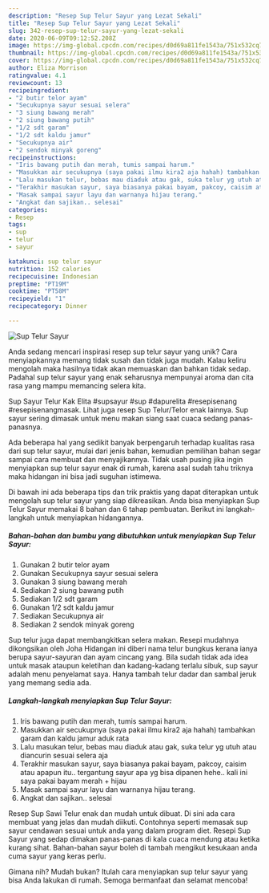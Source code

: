 ```yaml
---
description: "Resep Sup Telur Sayur yang Lezat Sekali"
title: "Resep Sup Telur Sayur yang Lezat Sekali"
slug: 342-resep-sup-telur-sayur-yang-lezat-sekali
date: 2020-06-09T09:12:52.208Z
image: https://img-global.cpcdn.com/recipes/d0d69a811fe1543a/751x532cq70/sup-telur-sayur-foto-resep-utama.jpg
thumbnail: https://img-global.cpcdn.com/recipes/d0d69a811fe1543a/751x532cq70/sup-telur-sayur-foto-resep-utama.jpg
cover: https://img-global.cpcdn.com/recipes/d0d69a811fe1543a/751x532cq70/sup-telur-sayur-foto-resep-utama.jpg
author: Eliza Morrison
ratingvalue: 4.1
reviewcount: 13
recipeingredient:
- "2 butir telor ayam"
- "Secukupnya sayur sesuai selera"
- "3 siung bawang merah"
- "2 siung bawang putih"
- "1/2 sdt garam"
- "1/2 sdt kaldu jamur"
- "Secukupnya air"
- "2 sendok minyak goreng"
recipeinstructions:
- "Iris bawang putih dan merah, tumis sampai harum."
- "Masukkan air secukupnya (saya pakai ilmu kira2 aja hahah) tambahkan garam dan kaldu jamur aduk rata"
- "Lalu masukan telur, bebas mau diaduk atau gak, suka telur yg utuh atau diancurin sesuai selera aja"
- "Terakhir masukan sayur, saya biasanya pakai bayam, pakcoy, caisim atau apapun itu.. tergantung sayur apa yg bisa dipanen hehe.. kali ini saya pakai bayam merah + hijau"
- "Masak sampai sayur layu dan warnanya hijau terang."
- "Angkat dan sajikan.. selesai"
categories:
- Resep
tags:
- sup
- telur
- sayur

katakunci: sup telur sayur 
nutrition: 152 calories
recipecuisine: Indonesian
preptime: "PT19M"
cooktime: "PT58M"
recipeyield: "1"
recipecategory: Dinner

---
```



![Sup Telur Sayur](https://img-global.cpcdn.com/recipes/d0d69a811fe1543a/751x532cq70/sup-telur-sayur-foto-resep-utama.jpg)

Anda sedang mencari inspirasi resep sup telur sayur yang unik? Cara menyiapkannya memang tidak susah dan tidak juga mudah. Kalau keliru mengolah maka hasilnya tidak akan memuaskan dan bahkan tidak sedap. Padahal sup telur sayur yang enak seharusnya mempunyai aroma dan cita rasa yang mampu memancing selera kita.

Sup Sayur Telur Kak Elita #supsayur #sup #dapurelita #resepisenang #resepisenangmasak. Lihat juga resep Sup Telur/Telor enak lainnya. Sup sayur sering dimasak untuk menu makan siang saat cuaca sedang panas-panasnya.

Ada beberapa hal yang sedikit banyak berpengaruh terhadap kualitas rasa dari sup telur sayur, mulai dari jenis bahan, kemudian pemilihan bahan segar sampai cara membuat dan menyajikannya. Tidak usah pusing jika ingin menyiapkan sup telur sayur enak di rumah, karena asal sudah tahu triknya maka hidangan ini bisa jadi suguhan istimewa.


Di bawah ini ada beberapa tips dan trik praktis yang dapat diterapkan untuk mengolah sup telur sayur yang siap dikreasikan. Anda bisa menyiapkan Sup Telur Sayur memakai 8 bahan dan 6 tahap pembuatan. Berikut ini langkah-langkah untuk menyiapkan hidangannya.

<!--inarticleads1-->

##### Bahan-bahan dan bumbu yang dibutuhkan untuk menyiapkan Sup Telur Sayur:

1. Gunakan 2 butir telor ayam
1. Gunakan Secukupnya sayur sesuai selera
1. Gunakan 3 siung bawang merah
1. Sediakan 2 siung bawang putih
1. Sediakan 1/2 sdt garam
1. Gunakan 1/2 sdt kaldu jamur
1. Sediakan Secukupnya air
1. Sediakan 2 sendok minyak goreng


Sup telur juga dapat membangkitkan selera makan. Resepi mudahnya dikongsikan oleh Joha Hidangan ini diberi nama telur bungkus kerana ianya berupa sayur-sayuran dan ayam cincang yang. Bila sudah tidak ada idea untuk masak ataupun keletihan dan kadang-kadang terlalu sibuk, sup sayur adalah menu penyelamat saya. Hanya tambah telur dadar dan sambal jeruk yang memang sedia ada. 

<!--inarticleads2-->

##### Langkah-langkah menyiapkan Sup Telur Sayur:

1. Iris bawang putih dan merah, tumis sampai harum.
1. Masukkan air secukupnya (saya pakai ilmu kira2 aja hahah) tambahkan garam dan kaldu jamur aduk rata
1. Lalu masukan telur, bebas mau diaduk atau gak, suka telur yg utuh atau diancurin sesuai selera aja
1. Terakhir masukan sayur, saya biasanya pakai bayam, pakcoy, caisim atau apapun itu.. tergantung sayur apa yg bisa dipanen hehe.. kali ini saya pakai bayam merah + hijau
1. Masak sampai sayur layu dan warnanya hijau terang.
1. Angkat dan sajikan.. selesai


Resep Sup Sawi Telur enak dan mudah untuk dibuat. Di sini ada cara membuat yang jelas dan mudah diikuti. Contohnya seperti memasak sup sayur cendawan sesuai untuk anda yang dalam program diet. Resepi Sup Sayur yang sedap dimakan panas-panas di kala cuaca mendung atau ketika kurang sihat. Bahan-bahan sayur boleh di tambah mengikut kesukaan anda cuma sayur yang keras perlu. 

Gimana nih? Mudah bukan? Itulah cara menyiapkan sup telur sayur yang bisa Anda lakukan di rumah. Semoga bermanfaat dan selamat mencoba!
